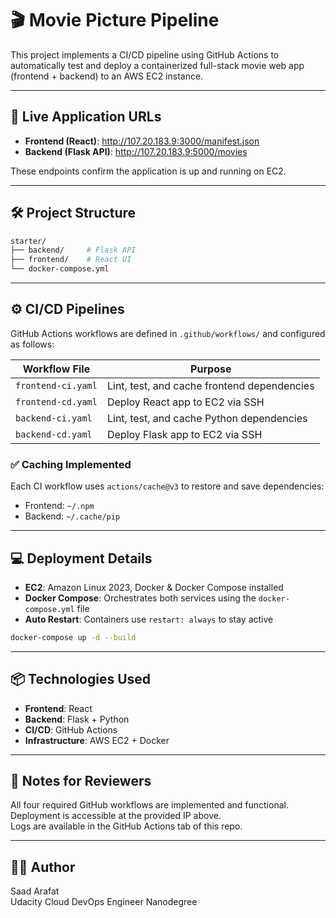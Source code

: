 # 🎬 Movie Picture Pipeline

This project implements a CI/CD pipeline using GitHub Actions to automatically test and deploy a containerized full-stack movie web app (frontend + backend) to an AWS EC2 instance.

---

## 🚀 Live Application URLs

- **Frontend (React)**: http://107.20.183.9:3000/manifest.json  
- **Backend (Flask API)**: http://107.20.183.9:5000/movies  

These endpoints confirm the application is up and running on EC2.

---

## 🛠️ Project Structure

```bash
starter/
├── backend/     # Flask API
├── frontend/    # React UI
└── docker-compose.yml
```

---

## ⚙️ CI/CD Pipelines

GitHub Actions workflows are defined in `.github/workflows/` and configured as follows:

| Workflow File           | Purpose                  |
|-------------------------|--------------------------|
| `frontend-ci.yaml`      | Lint, test, and cache frontend dependencies |
| `frontend-cd.yaml`      | Deploy React app to EC2 via SSH |
| `backend-ci.yaml`       | Lint, test, and cache Python dependencies |
| `backend-cd.yaml`       | Deploy Flask app to EC2 via SSH |

### ✅ Caching Implemented
Each CI workflow uses `actions/cache@v3` to restore and save dependencies:
- Frontend: `~/.npm`
- Backend: `~/.cache/pip`

---

## 💻 Deployment Details

- **EC2**: Amazon Linux 2023, Docker & Docker Compose installed  
- **Docker Compose**: Orchestrates both services using the `docker-compose.yml` file  
- **Auto Restart**: Containers use `restart: always` to stay active  

```bash
docker-compose up -d --build
```

---

## 📦 Technologies Used

- **Frontend**: React
- **Backend**: Flask + Python
- **CI/CD**: GitHub Actions
- **Infrastructure**: AWS EC2 + Docker

---

## 📄 Notes for Reviewers

All four required GitHub workflows are implemented and functional.  
Deployment is accessible at the provided IP above.  
Logs are available in the GitHub Actions tab of this repo.

---

## 🧑‍💻 Author

Saad Arafat  
Udacity Cloud DevOps Engineer Nanodegree

